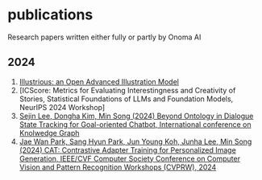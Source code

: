 # publications
Research papers written either fully or partly by Onoma AI
## 2024
1. [Illustrious: an Open Advanced Illustration Model](https://arxiv.org/abs/2409.19946)
2. [ICScore: Metrics for Evaluating Interestingness and Creativity of Stories, Statistical Foundations of LLMs and Foundation Models, NeurIPS 2024 Workshop]
3. [Sejin Lee, Dongha Kim, Min Song (2024) Beyond Ontology in Dialogue State Tracking for Goal-oriented Chatbot, International conference on Knolwedge Graph](https://arxiv.org/abs/2410.22767)
4. [Jae Wan Park, Sang Hyun Park, Jun Young Koh, Junha Lee, Min Song (2024) CAT: Contrastive Adapter Training for Personalized Image Generation, IEEE/CVF Computer Society Conference on Computer Vision and Pattern Recognition Workshops (CVPRW), 2024](https://arxiv.org/abs/2404.07554)

